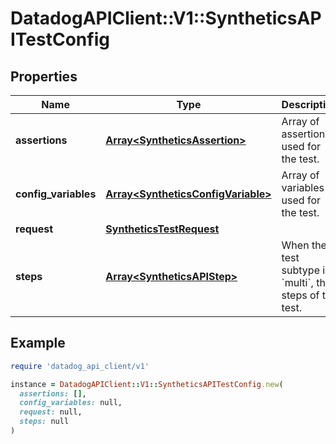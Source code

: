 # DatadogAPIClient::V1::SyntheticsAPITestConfig

## Properties

| Name | Type | Description | Notes |
| ---- | ---- | ----------- | ----- |
| **assertions** | [**Array&lt;SyntheticsAssertion&gt;**](SyntheticsAssertion.md) | Array of assertions used for the test. | [optional] |
| **config_variables** | [**Array&lt;SyntheticsConfigVariable&gt;**](SyntheticsConfigVariable.md) | Array of variables used for the test. | [optional] |
| **request** | [**SyntheticsTestRequest**](SyntheticsTestRequest.md) |  | [optional] |
| **steps** | [**Array&lt;SyntheticsAPIStep&gt;**](SyntheticsAPIStep.md) | When the test subtype is &#x60;multi&#x60;, the steps of the test. | [optional] |

## Example

```ruby
require 'datadog_api_client/v1'

instance = DatadogAPIClient::V1::SyntheticsAPITestConfig.new(
  assertions: [],
  config_variables: null,
  request: null,
  steps: null
)
```

